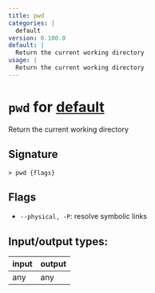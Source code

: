 ```yaml
---
title: pwd
categories: |
  default
version: 0.100.0
default: |
  Return the current working directory
usage: |
  Return the current working directory
---
```

<!-- This file is automatically generated. Please edit the command in https://github.com/nushell/nushell instead. -->

# `pwd` for [default](/commands/categories/default.md)

<div class='command-title'>Return the current working directory</div>

## Signature

```> pwd {flags} ```

## Flags

 -  `--physical, -P`: resolve symbolic links


## Input/output types:

| input | output |
| ----- | ------ |
| any   | any    |
